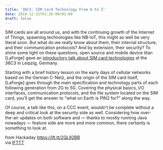 ```yaml
---
title: '36C3: SIM Card Technology From A to Z'
date: 2019-12-31T01:26:00+01:00
draft: false
---
```


SIM cards are all around us, and with the continuing growth of the Internet of Things, spawning technologies like NB-IoT, this might as well be very literal soon. But what do we really know about them, their internal structure, and their communication protocols? And by extension, their security? To shine some light on these questions, open source and mobile device titan \[LaForge\] gave an [introductory talk about SIM card technologies](https://media.ccc.de/v/36c3-10737-sim_card_technology_from_a-z) at the 36C3 in Leipzig, Germany.

Starting with a brief history lesson on the early days of cellular networks based on the German C-Netz, and the origin of the SIM card itself, \[LaForge\] goes through the main specification and technology parts of each following generation from 2G to 5G. Covering the physical basics, I/O interfaces, communication protocols, and the file system located on the SIM card, you’ll get the answer to “what on Earth is PIN2 for?” along the way.

Of course, a talk like this, on a CCC event, wouldn’t be complete without a deep and critical look at the security side as well. Considering how over-the-air updates on both software and — thanks to mostly running Java nowadays — feature side are more and more common, there certainly is something to look at.

  
  
from Hackaday https://ift.tt/2QL92BB  
via [IFTTT](https://ifttt.com/?ref=da&site=blogger)